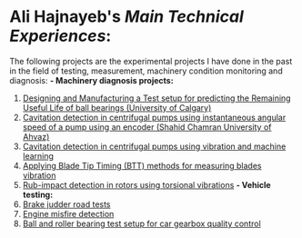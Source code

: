 # **Ali Hajnayeb**'s _Main Technical Experiences_:
The following projects are the experimental projects I have done in the past in the field of testing, measurement, machinery condition monitoring and diagnosis:
**- Machinery diagnosis projects:**
1) [Designing and Manufacturing a Test setup for predicting the Remaining Useful Life of ball bearings (University of Calgary)](https://github.com/hajnayeb/RUL/tree/main)
2) [Cavitation detection in centrifugal pumps using instantaneous angular speed of a pump using an encoder (Shahid Chamran University of Ahvaz)](https://github.com/hajnayeb/IAS-Cav/tree/main)
3) [Cavitation detection in centrifugal pumps using vibration and machine learning](https://github.com/hajnayeb/Vib-Cav)
4) [Applying Blade Tip Timing (BTT) methods for measuring blades vibration](https://github.com/hajnayeb/BTT)
5) [Rub-impact detection in rotors using torsional vibrations](https://github.com/hajnayeb/Rub-Impact)
**- Vehicle testing:**
7) [Brake judder road tests](https://github.com/hajnayeb/Judder)
8) [Engine misfire detection](https://github.com/hajnayeb/Engine)
9) [Ball and roller bearing test setup for car gearbox quality control](https://github.com/hajnayeb/Bearing)
